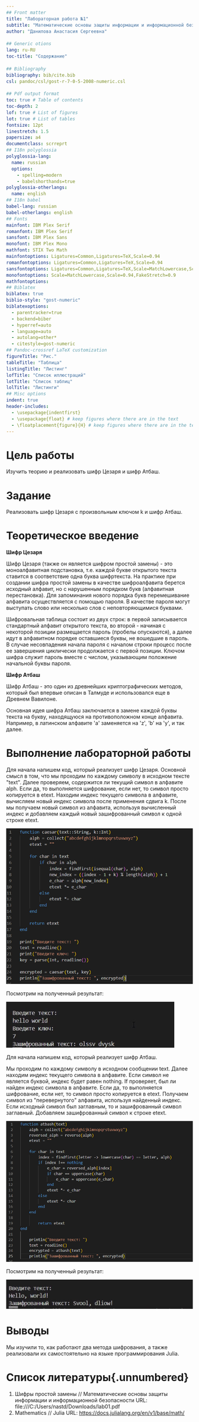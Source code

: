```yaml
---
## Front matter
title: "Лабораторная работа №1"
subtitle: "Математические основы защиты информации и информационной безопасности"
author: "Данилова Анастасия Сергеевна"

## Generic otions
lang: ru-RU
toc-title: "Содержание"

## Bibliography
bibliography: bib/cite.bib
csl: pandoc/csl/gost-r-7-0-5-2008-numeric.csl

## Pdf output format
toc: true # Table of contents
toc-depth: 2
lof: true # List of figures
lot: true # List of tables
fontsize: 12pt
linestretch: 1.5
papersize: a4
documentclass: scrreprt
## I18n polyglossia
polyglossia-lang:
  name: russian
  options:
	- spelling=modern
	- babelshorthands=true
polyglossia-otherlangs:
  name: english
## I18n babel
babel-lang: russian
babel-otherlangs: english
## Fonts
mainfont: IBM Plex Serif
romanfont: IBM Plex Serif
sansfont: IBM Plex Sans
monofont: IBM Plex Mono
mathfont: STIX Two Math
mainfontoptions: Ligatures=Common,Ligatures=TeX,Scale=0.94
romanfontoptions: Ligatures=Common,Ligatures=TeX,Scale=0.94
sansfontoptions: Ligatures=Common,Ligatures=TeX,Scale=MatchLowercase,Scale=0.94
monofontoptions: Scale=MatchLowercase,Scale=0.94,FakeStretch=0.9
mathfontoptions:
## Biblatex
biblatex: true
biblio-style: "gost-numeric"
biblatexoptions:
  - parentracker=true
  - backend=biber
  - hyperref=auto
  - language=auto
  - autolang=other*
  - citestyle=gost-numeric
## Pandoc-crossref LaTeX customization
figureTitle: "Рис."
tableTitle: "Таблица"
listingTitle: "Листинг"
lofTitle: "Список иллюстраций"
lotTitle: "Список таблиц"
lolTitle: "Листинги"
## Misc options
indent: true
header-includes:
  - \usepackage{indentfirst}
  - \usepackage{float} # keep figures where there are in the text
  - \floatplacement{figure}{H} # keep figures where there are in the text
---
```


# Цель работы

Изучить теорию и реализовать шифр Цезаря и шифр Атбаш.

# Задание

Реализовать шифр Цезаря с произвольным ключом k и шифр Атбаш.

# Теоретическое введение
**Шифр Цезаря**

Шифр Цезаря (также он является шифром простой замены) - это моноалфавитная подстановка, т.е. каждой букве открытого текста ставится в соответствие одна буква шифртекста. На практике при создании шифра простой замены в качестве шифроалфавита берется исходный алфавит, но с нарушенным порядком букв (алфавитная перестановка). Для запоминания нового порядка букв перемешивание алфавита осуществляется с помощью пароля. В качестве пароля могут выступать слово или несколько слов с неповторяющимися буквами.

Шифровальная таблица состоит из двух строк: в первой записывается
стандартный алфавит открытого текста, во второй - начиная с некоторой позиции размещается пароль (пробелы опускаются), а далее идут в алфавитном порядке оставшиеся буквы, не вошедшие в пароль. В случае несовпадения начала пароля с началом строки процесс после ее завершения циклически продолжается с первой позиции. Ключом шифра служит пароль вместе с числом, указывающим положение начальной буквы пароля.

**Шифр Атбаш**

Шифр Атбаш - это один из древнейших криптографических методов, который был впервые описан в Талмуде и использовался еще в Древнем Вавилоне.

Основная идея шифра Атбаш заключается в замене каждой буквы текста на букву, находящуюся на противоположном конце алфавита. Например, в латинском алфавите 'a' заменяется на 'z', 'b' на 'y', и так далее.


# Выполнение лабораторной работы

Для начала напишем код, который реализует шифр Цезаря.
Основной смысл в том, что мы проходим по каждому символу в исходном тексте "text". Далее проверяем, содержится ли текущий символ в алфавите alph. Если да, то выполняется шифрование, если нет, то символ просто копируется в etext.
Находим индекс текущего символа в алфавите, вычисляем новый индекс символа после применения сдвига k. После мы получаем новый символ из алфавита, используя вычисленный индекс и добавляем каждый новый зашифрованный символ к одной строке etext.

![Код для шифра Цезаря](1-1.jpg)

Посмотрим на полученный результат:

![Результат программы](3.jpg)

Для начала напишем код, который реализует шифр Атбаш. 

Мы проходим по каждому символу в исходном сообщении text.
Далее находим индекс текущего символа в алфавите. Если символ не является буквой, индекс будет равен nothing.
If проверяет, был ли найден индекс символа в алфавите. Если да, то выполняется шифрование, если нет, то символ просто копируется в etext.
Получаем символ из "перевернутого" алфавита, используя найденный индекс.
Если исходный символ был заглавным, то и зашифрованный символ заглавный.
Добавляем зашифрованный символ к строке etext.

![Код для шифра Атбаш](2.jpg)

Посмотрим на полученный результат:

![Результат программы](4.jpg)

# Выводы

Мы изучили то, как работают два метода шифрования, а также реализовали их самостоятельно на языке программирования Julia.

# Список литературы{.unnumbered}

1. Шифры простой замены // Математические основы защиты информации и информационной безопасности URL: file:///C:/Users/nastd/Downloads/lab01.pdf
2. Mathematics // Julia URL: https://docs.julialang.org/en/v1/base/math/